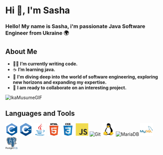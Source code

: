 <h1>Hi 👋, I'm Sasha</h1>
<h3>Hello! My name is Sasha, i'm passionate Java Software Engineer from Ukraine 🌍</h3>

## About Me

<ul>
<li>🧑‍💻 <strong>I’m currently writing code.</strong></li>
<li>☕ <strong>I’m learning java.</strong></li>
<li>🧠 <strong>I'm diving deep into the world of software engineering, exploring new horizons and expanding my expertise.</strong></li>
<li>🤝 <strong>I am ready to collaborate on an interesting project.</strong></li>
</ul>

![IkaMusumeGIF](https://github.com/JustSashaUP/JustSashaUP/assets/94720780/faa9d8eb-6cac-4baa-ad10-868fe1b90ebb)

## Languages and Tools
<p align="left">
  <img src="https://raw.githubusercontent.com/devicons/devicon/master/icons/c/c-original.svg" alt="C" width="40" height="40"/>
  <img src="https://raw.githubusercontent.com/devicons/devicon/master/icons/cplusplus/cplusplus-original.svg" alt="C++" width="40" height="40"/>
  <img src="https://raw.githubusercontent.com/devicons/devicon/master/icons/java/java-original.svg" alt="Java" width="40" height="40"/>
  <img src="https://raw.githubusercontent.com/devicons/devicon/master/icons/html5/html5-original-wordmark.svg" alt="HTML5" width="40" height="40"/>
  <img src="https://raw.githubusercontent.com/devicons/devicon/master/icons/css3/css3-original-wordmark.svg" alt="CSS3" width="40" height="40"/>
  <img src="https://raw.githubusercontent.com/devicons/devicon/master/icons/javascript/javascript-original.svg" alt="JavaScript" width="40" height="40"/>
  <img src="https://www.vectorlogo.zone/logos/git-scm/git-scm-icon.svg" alt="Git" width="40" height="40"/>
  <img src="https://raw.githubusercontent.com/devicons/devicon/master/icons/linux/linux-original.svg" alt="Linux" width="40" height="40"/>
  <img src="https://www.vectorlogo.zone/logos/mariadb/mariadb-icon.svg" alt="MariaDB" width="40" height="40"/>
  <img src="https://raw.githubusercontent.com/devicons/devicon/master/icons/mysql/mysql-original-wordmark.svg" alt="MySQL" width="40" height="40"/>
  <img src="https://raw.githubusercontent.com/devicons/devicon/master/icons/postgresql/postgresql-original-wordmark.svg" alt="PostgreSQL" width="40" height="40"/>
</p>

